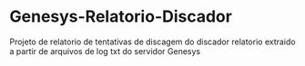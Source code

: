 # Genesys-Relatorio-Discador

Projeto de relatorio de tentativas de discagem do discador
relatorio extraido a partir de arquivos de log txt do servidor Genesys
